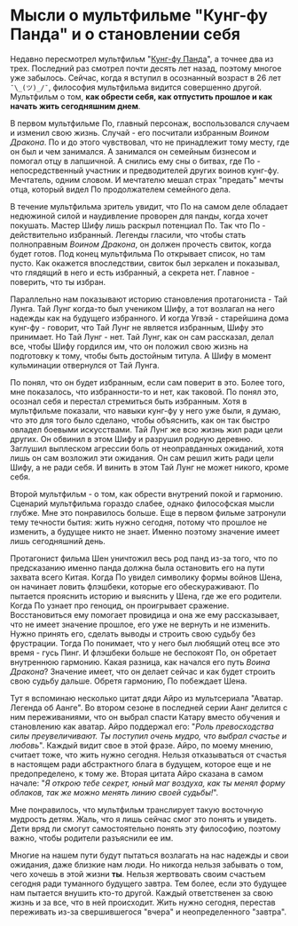 # Мысли о мультфильме "Кунг-фу Панда" и о становлении себя

Недавно пересмотрел мультфильм "[Кунг-фу Панда](https://www.kinopoisk.ru/film/103734/)", а точнее два из трех. Последний раз смотрел почти десять лет назад, поэтому многое уже забылось. Сейчас, когда я вступил в осознанный возраст в 26 лет `¯\_(ツ)_/¯`, философия мультфильма видится совершенно другой. Мультфильм о том, __как обрести себя, как отпустить прошлое и как начать жить сегодняшним днем__.

В первом мультфильме По, главный персонаж, воспользовался случаем и изменил свою жизнь. Случай - его посчитали избранным _Воином Дракона_. По и до этого чувствовал, что не принадлежит тому месту, где он был и чем занимался. А занимался он семейным бизнесом и помогал отцу в лапшичной. А снились ему сны о битвах, где По - непосредственный участник и предводителей других воинов кунг-фу. Мечтатель, одним словом. И мечтателю мешал страх "предать" мечты отца, который видел По продолжателем семейного дела.

В течение мультфильма зритель увидит, что По на самом деле обладает недюжиной силой и наудивление проворен для панды, когда хочет покушать. Мастер Шифу лишь раскрыл потенциал По. Так что По - действительно избранный. Легенды гласили, что чтобы стать полноправным _Воином Дракона_, он должен прочесть свиток, когда будет готов. Под конец мультфильма По открывает список, но там пусто. Как окажется впоследствии, свиток был зеркален и показывал, что глядящий в него и есть избранный, а секрета нет. Главное - поверить, что ты избран.

Параллельно нам показывают историю становления протагониста - Тай Лунга. Тай Лунг когда-то был учеником Шифу, а тот возлагал на него надежды как на будущего избранного. И когда Угвэй - старейшина дома кунг-фу - говорит, что Тай Лунг не является избранным, Шифу это принимает. Но Тай Лунг - нет. Тай Лунг, как он сам рассказал, делал все, чтобы Шифу гордился им, что он положил свою жизнь на подготовку к тому, чтобы быть достойным титула. А Шифу в момент кульминации отвернулся от Тай Лунга.

По понял, что он будет избранным, если сам поверит в это. Более того, мне показалось, что избранности-то и нет, как таковой. По понял это, осознал себя и перестал стремиться быть избранным. Хотя в мультфильме показали, что навыки кунг-фу у него уже были, я думаю, что это для того было сделано, чтобы объяснить, как он так быстро овладел боевыми искусствами. Тай Лунг же всю жизнь жил ради цели других. Он обвинил в этом Шифу и разрушил родную деревню. Заглушил выплеском агрессии боль от неоправданных ожиданий, хотя лишь он сам возложил эти ожидания. Он сам решил жить ради цели Шифу, а не ради себя. И винить в этом Тай Лунг не может никого, кроме себя.

Второй мультфильм - о том, как обрести внутрений покой и гармонию. Сценарий мультфильма гораздо слабее, однако философская мысли глубже. Мне это понравилось больше. Еще в первом фильме затронули тему течности бытия: жить нужно сегодня, потому что прошлое не изменить, а будущее никто не знает. Именно поэтому значение имеет лишь сегодняшний день.

Протагонист фильма Шен уничтожил весь род панд из-за того, что по предсказанию именно панда должна была остановить его на пути захвата всего Китая. Когда По увидел символику формы войнов Шена, он начинает ловить флэшбеки, которые его обескураживают. По пытается прояснить историю и выяснить у Шена, где же его родители. Когда По узнает про геноцид, он проигрывает сражение. Восстановиться ему помогает провидица и она же ему рассказывает, что не имеет значение прошлое, его уже не вернуть и не изменить. Нужно принять его, сделать выводы и строить свою судьбу без фрустрации. Тогда По понимает, что у него был любящий отец все это время - гусь Пинг. И флэшбеки больше не беспокоят По, он обретает внутреннюю гармонию. Какая разница, как начался его путь _Воина Дракона_? Значение имеет, что он делает сейчас и как будет строить свою судьбу дальше. Обретя гармонию, По побеждает Шена.

Тут я вспоминаю несколько цитат дяди Айро из мультсериала "Аватар. Легенда об Аанге". Во втором сезоне в последней серии Аанг делится с ним переживаниями, что он выбрал спасти Катару вместо обучения и становлению как аватар. Айро поддержал его: "_Роль превосходства силы преувеличивают. Ты поступил очень мудро, что выбрал счастье и любовь_". Каждый видит свое в этой фразе. Айро, по моему мнению, считает тоже, что жить нужно сегодня. Нельзя отказываться от счастья в настоящем ради абстрактного блага в будущем, которое еще и не предопределено, к тому же. Вторая цитата Айро сказана в самом начале: "_Я открою тебе секрет, юный маг воздуха, как ты менял форму облаков, так же можно менять линию своей судьбы!_".

Мне понравилось, что мультфильм транслирует такую восточную мудрость детям. Жаль, что я лишь сейчас смог это понять и увидеть. Дети вряд ли смогут самостоятельно понять эту философию, поэтому важно, чтобы родители разъяснили ее им. 

Многие на нашем пути будут пытаться возлагать на нас надежды и свои ожидания, даже близкие нам люди. Но никогда нельзя забывать о том, чего хочешь в этой жизни __ты__. Нельзя жертвовать своим счастьем сегодня ради туманного будущего завтра. Тем более, если это будущее нам пытается внушить кто-то другой. Каждый ответственен за свою жизнь и за все, что в ней происходит. Жить нужно сегодня, перестав переживать из-за свершившегося "вчера" и неопределенного "завтра".


